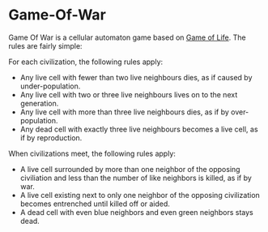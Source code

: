 # Game-Of-War
Game Of War is a cellular automaton game based on [Game of Life](https://www.youtube.com/watch?v=R9Plq-D1gEk). The rules are fairly simple:

For each civilization, the following rules apply:
* Any live cell with fewer than two live neighbours dies, as if caused by under-population.
* Any live cell with two or three live neighbours lives on to the next generation.
* Any live cell with more than three live neighbours dies, as if by over-population.
* Any dead cell with exactly three live neighbours becomes a live cell, as if by reproduction.

When civilizations meet, the following rules apply:
* A live cell surrounded by more than one neighbor of the opposing civiliation and less than the number of like neighbors is killed, as if by war.
* A live cell existing next to only one neighbor of the opposing civilization becomes entrenched until killed off or aided.
* A dead cell with even blue neighbors and even green neighbors stays dead.

